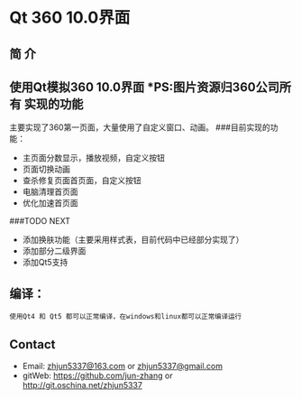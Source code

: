 Qt 360 10.0界面
===========
简  介
-----
使用Qt模拟360 10.0界面
*PS:图片资源归360公司所有
实现的功能
-----
主要实现了360第一页面，大量使用了自定义窗口、动画。
###目前实现的功能：
* 主页面分数显示，播放视频，自定义按钮
* 页面切换动画
* 查杀修复页面首页面，自定义按钮
* 电脑清理首页面
* 优化加速首页面

###TODO NEXT
* 添加换肤功能（主要采用样式表，目前代码中已经部分实现了）
* 添加部分二级界面
* 添加Qt5支持

编译：
-----
    使用Qt4 和 Qt5 都可以正常编译，在windows和linux都可以正常编译运行
    
Contact
-----
* Email: zhjun5337@163.com or zhjun5337@gmail.com
* gitWeb: https://github.com/jun-zhang or http://git.oschina.net/zhjun5337

